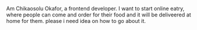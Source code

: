 Am Chikaosolu Okafor, a frontend developer.
I want to start online eatry, where people can come and order for their food and it will be deliveered at home for them.
please i need idea on how to go about it.
